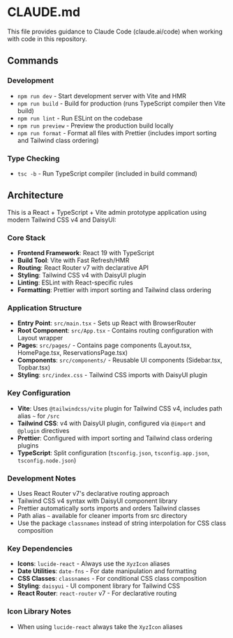 # CLAUDE.md

This file provides guidance to Claude Code (claude.ai/code) when working with code in this repository.

## Commands

### Development

- `npm run dev` - Start development server with Vite and HMR
- `npm run build` - Build for production (runs TypeScript compiler then Vite build)
- `npm run lint` - Run ESLint on the codebase
- `npm run preview` - Preview the production build locally
- `npm run format` - Format all files with Prettier (includes import sorting and Tailwind class ordering)

### Type Checking

- `tsc -b` - Run TypeScript compiler (included in build command)

## Architecture

This is a React + TypeScript + Vite admin prototype application using modern Tailwind CSS v4 and DaisyUI:

### Core Stack

- **Frontend Framework**: React 19 with TypeScript
- **Build Tool**: Vite with Fast Refresh/HMR
- **Routing**: React Router v7 with declarative API
- **Styling**: Tailwind CSS v4 with DaisyUI plugin
- **Linting**: ESLint with React-specific rules
- **Formatting**: Prettier with import sorting and Tailwind class ordering

### Application Structure

- **Entry Point**: `src/main.tsx` - Sets up React with BrowserRouter
- **Root Component**: `src/App.tsx` - Contains routing configuration with Layout wrapper
- **Pages**: `src/pages/` - Contains page components (Layout.tsx, HomePage.tsx, ReservationsPage.tsx)
- **Components**: `src/components/` - Reusable UI components (Sidebar.tsx, Topbar.tsx)
- **Styling**: `src/index.css` - Tailwind CSS imports with DaisyUI plugin

### Key Configuration

- **Vite**: Uses `@tailwindcss/vite` plugin for Tailwind CSS v4, includes path alias `~` for `/src`
- **Tailwind CSS**: v4 with DaisyUI plugin, configured via `@import` and `@plugin` directives
- **Prettier**: Configured with import sorting and Tailwind class ordering plugins
- **TypeScript**: Split configuration (`tsconfig.json`, `tsconfig.app.json`, `tsconfig.node.json`)

### Development Notes

- Uses React Router v7's declarative routing approach
- Tailwind CSS v4 syntax with DaisyUI component library
- Prettier automatically sorts imports and orders Tailwind classes
- Path alias `~` available for cleaner imports from src directory
- Use the package `classnames` instead of string interpolation for CSS class composition

### Key Dependencies

- **Icons**: `lucide-react` - Always use the `XyzIcon` aliases
- **Date Utilities**: `date-fns` - For date manipulation and formatting
- **CSS Classes**: `classnames` - For conditional CSS class composition
- **Styling**: `daisyui` - UI component library for Tailwind CSS
- **React Router**: `react-router` v7 - For declarative routing

### Icon Library Notes

- When using `lucide-react` always take the `XyzIcon` aliases
